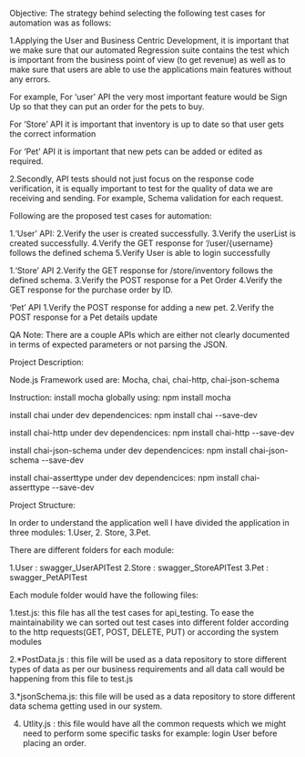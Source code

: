 
Objective:  The strategy behind selecting the following test cases for automation was as follows:

1.Applying the User and Business Centric Development, it is important that we make sure that our automated Regression suite contains the test which is important from the business point of view (to get revenue) as well as to make sure that users are able to use the applications main features without any errors.

For example, For ‘user’ API the very most important feature would be Sign Up so that they can put an order for the pets to buy. 

For ‘Store’ API it is important that inventory is up to date so that user gets the correct information

For ‘Pet’ API it is important that new pets can be added or edited as required. 



2.Secondly, API tests should not just focus on the response code verification, it is equally important to test for the quality of data we are receiving and sending. For example, Schema validation for each request.



Following are the proposed test cases for automation:

1.‘User’ API:
2.Verify the user is created successfully.
3.Verify the userList is created successfully.
4.Verify the GET response for ‘/user/{username} follows the defined schema 
5.Verify User is able to login successfully



1.‘Store’ API
2.Verify the GET response for /store/inventory follows the defined schema.
3.Verify the POST response for a Pet Order
4.Verify the GET response for the purchase order by ID.



‘Pet’ API
1.Verify the POST response for adding a new pet.
2.Verify the POST response for a Pet details update

QA Note: There are a couple APIs which are either not clearly documented in terms of expected parameters or not parsing the JSON.


Project Description:

Node.js Framework used are: Mocha, chai, chai-http, chai-json-schema

Instruction: install mocha globally using: npm install mocha

install chai under dev dependencices: npm install chai --save-dev

install chai-http under dev dependencices: npm install chai-http --save-dev

install chai-json-schema under dev dependencices: npm install chai-json-schema --save-dev

install chai-asserttype under dev dependencices: npm install chai-asserttype --save-dev


Project Structure:

In order to understand the application well I have divided the application in three modules: 1.User, 2. Store, 3.Pet.

There are different folders for each module:

1.User  : swagger_UserAPITest
2.Store : swagger_StoreAPITest
3.Pet   : swagger_PetAPITest

Each module folder would have the following files:

1.test.js: this file has all the test cases for api_testing. To ease the maintainability we can sorted out test cases into different folder according to the http requests(GET, POST, DELETE, PUT) or according the system modules

2.*PostData.js : this file will be used as a data repository to store different types of data as per our business requirements and all data call would be happening from this file to test.js

3.*jsonSchema.js: this file will be used as a data repository to store different data schema getting used in our system.

4. Utlity.js : this file would have all the common requests which we might need to perform some specific tasks for example: login User before placing an order.

